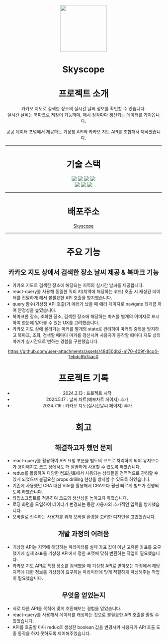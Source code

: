 <div align="center">

<img src="public/scope.png"  height="150" width="150"/>

# Skyscope

# 프로젝트 소개

카카오 지도로 검색한 장소의 실시간 날씨 정보를 확인할 수 있습니다.<br/>
실시간 날씨는 북마크로 저장이 가능하며, 매시 정각마다 갱신되는 데이터를 가져옵니다.<br/>

공공 데이터 포털에서 제공하는 기상청 API와 카카오 지도 API를 조합해서 제작했습니다.<br/>

---

# 기술 스택

<div>

<img src="https://img.shields.io/badge/vite-123142?style=flat-square&logo=vite&logoColor=white"/>
<img src="https://img.shields.io/badge/HTML5-E34F26?style=flat-square&logo=html5&logoColor=white"/>
<img src="https://img.shields.io/badge/styled components-DB7093?style=flat-square&logo=styled-components&logoColor=white"/>
<img src="https://img.shields.io/badge/Bootstrapap-7952B3?style=flat-square&logo=bootstrap&logoColor=white"/>
</div>

<div>
<img src="https://img.shields.io/badge/Typescript-3178C6?style=flat-square&logo=Typescript&logoColor=white"/>
<img src="https://img.shields.io/badge/react query-234152?style=flat-square&logo=react-query&logoColor=white"/>
<img src="https://img.shields.io/badge/redux-223415?style=flat-square&logo=redux&logoColor=white"/>

</div>

---

# 배포주소
<div align="center">

[Skyscope](https://skyscope.vercel.app)
</div>

---


# 주요 기능

## 카카오 지도 상에서 검색한 장소 날씨 제공 & 북마크 기능

<div align="left">

* 카카오 지도로 검색한 장소에 해당되는 지역의 실시간 날씨를 제공합니다.
* react-query를 사용해 동일한 쿼리 키(지역에 해당하는 코드) 호출 시 캐싱된 데이터를 전달하게 해서 불필요한 API 호출을 방지했습니다.
* query 함수(기상청 API 호출)가 에러가 났을 때 에러 페이지로 navigate 되게끔 하여 안정성을 높였습니다.
* 북마크한 장소, 조회한 장소, 검색한 장소에 해당하는 마커를 별개의 이미지로 표시하여 한눈에 알아볼 수 있는 UX를 고려했습니다.
* 카카오 지도 상에 올라가는 마커를 별개의 state로 관리하여 마커의 중복을 방지하고 북마크, 조회, 검색할 때마다 마커를 갱신시켜 사용자가 동작할 떄마다 지도 상의 마커가 실시간으로 변하는 경험을 구현했습니다.
  
</div>

https://github.com/user-attachments/assets/48d50db2-a170-409f-8cc4-1ebdc9b7aac0

# 프로젝트 기록

- 2024.3.13 : 프로젝트 시작
- 2024.5.17 : 날씨 차트(예보차트 페이지) 추가
- 2024.7.16 : 카카오 지도(실시간날씨 페이지) 추가

# 회고

## 해결하고자 했던 문제

<div align="left">
  
- react-query를 활용하여 API 요청 부분을 별도의 코드로 처리하게 되어 유지보수가 용이해지고 코드 상에서도 더 깔끔하게 사용할 수 있도록 하였습니다.
- redux를 활용하여 다양한 컴포넌트에서 사용되는 상태들을 전역적으로 관리할 수 있게 되었으며 불필요한 props drilling 현상을 방지할 수 있도록 하였습니다.
- 기존에 사용했던 CRA 대신 Vite를 활용해서 CRA보다 훨씬 빠르게 빌드가 진행되도록 하였습니다.
- 타입스크립트를 적용하여 코드의 생산성을 높이고자 하였습니다.
- 로딩 화면을 도입하여 데이터가 변경되는 동안 사용자의 추가적인 입력을 방지했습니다.
- 모바일로 접속하는 사용자를 위해 모바일 환경을 고려한 디자인을 고민했습니다.
  
</div>

## 개발 과정의 어려움

<div align="left">
  
- 기상청 API는 지역에 해당하는 파라미터를 실제 좌표 값이 아닌 고유한 좌표를 요구했기에 실제 좌표를 기상청 API에서 정한 포맷에 맞춰 변환하는 작업이 필요했습니다.
- 카카오 지도 API로 특정 장소를 검색했을 때 기상청 API로 받아오는 과정에서 해당 지역에 대한 정보를 기상청이 요구하는 파라미터에 맞게 적절하게 파싱해주는 작업이 필요했습니다.

</div>
  
## 무엇을 얻었는지

<div align="left">
  
- 서로 다른 API를 목적에 맞게 호환해보는 경험을 얻었습니다.
- react-query를 사용해서 데이터를 캐싱하는 것으로 불필요한 API 호출을 줄일 수 있었습니다.
- API를 호출할 마다 redux로 생성한 boolean 값을 변경시켜 사용자가 API 호출 도중 동작을 하지 못하도록 제어해주었습니다.
  
</div>


</div>







